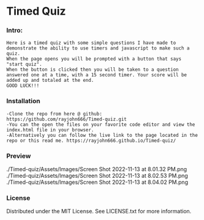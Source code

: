 # Timed Quiz

### Intro:
    Here is a timed quiz with some simple questions I have made to demonstrate the ability to use timers and javascript to make such a quiz.
    When the page opens you will be prompted with a button that says "start quiz".
    When the button is clicked then you will be taken to a question answered one at a time, with a 15 second timer. Your score will be added up and totaled at the end.
    GOOD LUCK!!!

### Installation
    -Clone the repo from here @ github: https://github.com/rayjohn666/Timed-quiz.git 
    -You can the open the files on your favorite code editor and view the index.html file in your browser.
    -Alternatively you can follow the live link to the page located in the repo or this read me. https://rayjohn666.github.io/Timed-quiz/
### Preview
./Timed-quiz/Assets/Images/Screen Shot 2022-11-13 at 8.01.32 PM.png
./Timed-quiz/Assets/Images/Screen Shot 2022-11-13 at 8.02.53 PM.png
./Timed-quiz/Assets/Images/Screen Shot 2022-11-13 at 8.04.02 PM.png
### License
Distributed under the MIT License. See LICENSE.txt for more information.

